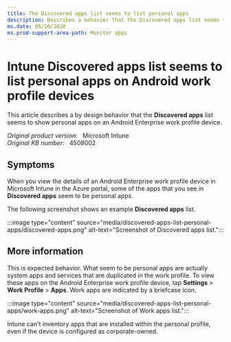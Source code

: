 ```yaml
---
title: The Discovered apps list seems to list personal apps
description: Describes a behavior that the Discovered apps list seems to list personal apps on Android work profile devices.
ms.date: 05/20/2020
ms.prod-support-area-path: Monitor apps 
---
```

# Intune Discovered apps list seems to list personal apps on Android work profile devices

This article describes a by design behavior that the **Discovered apps** list seems to show personal apps on an Android Enterprise work profile device.

_Original product version:_ &nbsp; Microsoft Intune  
_Original KB number:_ &nbsp; 4508002

## Symptoms

When you view the details of an Android Enterprise work profile device in Microsoft Intune in the Azure portal, some of the apps that you see in **Discovered apps** seem to be personal apps.

The following screenshot shows an example **Discovered apps** list.

:::image type="content" source="media/discovered-apps-list-personal-apps/discovered-apps.png" alt-text="Screenshot of Discovered apps list.":::

## More information

This is expected behavior. What seem to be personal apps are actually system apps and services that are duplicated in the work profile. To view these apps on the Android Enterprise work profile device, tap **Settings** > **Work Profile** > **Apps**. Work apps are indicated by a briefcase icon.

:::image type="content" source="media/discovered-apps-list-personal-apps/work-apps.png" alt-text="Screenshot of Work apps list.":::

Intune can't inventory apps that are installed within the personal profile, even if the device is configured as corporate-owned.
